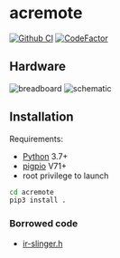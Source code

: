 # acremote
[![Github CI](https://github.com/foreignmeloman/acremote/workflows/CI/badge.svg)](https://github.com/foreignmeloman/acremote/actions)
[![CodeFactor](https://www.codefactor.io/repository/github/foreignmeloman/acremote/badge)](https://www.codefactor.io/repository/github/foreignmeloman/acremote)

## Hardware

![breadboard](doc/hardware/acremote_breadboard.png?raw=true "breadboard") 
![schematic](doc/hardware/acremote_schematic.png?raw=true "schematic") 

## Installation
Requirements:
  - [Python](https://www.python.org/) 3.7+
  - [pigpio](https://github.com/joan2937/pigpio) V71+
  - root privilege to launch

```sh
cd acremote
pip3 install .
```

### Borrowed code
  - [ir-slinger.h](https://github.com/bschwind/ir-slinger)
